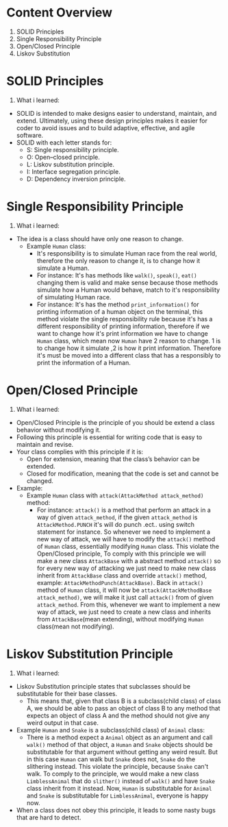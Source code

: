 # Content Overview
  1. SOLID Principles
  2. Single Responsibility Principle
  3. Open/Closed Principle
  4. Liskov Substitution
# SOLID Principles
1. What i learned:
  - SOLID is intended to make designs easier to understand, maintain, and extend. Ultimately, using these design principles makes it easier for coder to avoid issues and to build adaptive, effective, and agile software.
  - SOLID with each letter stands for:
    - S: Single responsibility principle.
    - O: Open–closed principle.
    - L: Liskov substitution principle.
    - I: Interface segregation principle.
    - D: Dependency inversion principle.
# Single Responsibility Principle
1. What i learned:
  - The idea is a class should have only one reason to change.
    - Example `Human` class:
      - It's responsibility is to simulate Human race from the real world, therefore the only reason to change it, is to change how it simulate a Human.
      - For instance: It's has methods like `walk()`, `speak()`, `eat()` changing them is valid and make sense because those methods simulate how a Human would behave, match to it's responsibility of simulating Human race.
      - For instance: It's has the method `print_information()` for printing information of a human object on the terminal, this method violate the single responsibility rule because it's has a different responsibility of printing information, therefore if we want to change how it's print information we have to change `Human` class, which mean now `Human` have 2 reason to change. 1 is to change how it simulate ,2 is how it print information. Therefore it's must be moved into a different class that has a responsibly to print the information of a Human.
# Open/Closed Principle
1. What i learned:
  - Open/Closed Principle is the principle of you should be extend a class behavior without modifying it.
  - Following this principle is essential for writing code that is easy to maintain and revise.
  - Your class complies with this principle if it is:
    - Open for extension, meaning that the class’s behavior can be extended.
    - Closed for modification, meaning that the code is set and cannot be changed.
  - Example:
    - Example `Human` class with `attack(AttackMethod attack_method)` method:
      - For instance: `attack()` is a method that perform an attack in a way of given `attack_method`, if the given `attack_method` is `AttackMethod.PUNCH` it's will do punch .ect.. using switch statement for instance. So whenever we need to implement a new way of attack, we will have to modify the `attack()` method of `Human` class, essentially modifying `Human` class. This violate the Open/Closed principle, To comply with this principle we will make a new class `AttackBase` with a abstract method `attack()` so for every new way of attacking we just need to make new class inherit from `AttackBase` class and override `attack()` method, example: `AttackMethodPunch(AttackBase)`. Back in `attack()` method of `Human` class, it will now be `attack(AttackMethodBase attack_method)`, we will make it just call `attack()` from of given `attack_method`. From this, whenever we want to implement a new way of attack, we just need to create a new class and inherits from `AttackBase`(mean extending), without modifying `Human` class(mean not modifying).
# Liskov Substitution Principle
1. What i learned:
  - Liskov Substitution principle states that subclasses should be substitutable for their base classes.
    - This means that, given that class B is a subclass(child class) of class A, we should be able to pass an object of class B to any method that expects an object of class A and the method should not give any weird output in that case.
  - Example `Human` and `Snake` is a subclass(child class) of `Animal` class:
    - There is a method expect a `Animal` object as an argument and call `walk()` method of that object, a `Human` and `Snake` objects should be substitutable for that argument without getting any weird result. But in this case `Human` can walk but `Snake` does not, `Snake` do the slithering instead. This violate the principle, because `Snake` can't walk. To comply to the principle, we would make a new class `LimblessAnimal` that do `slither()` instead of `walk()` and have `Snake` class inherit from it instead. Now, `Human` is substitutable for `Animal` and `Snake` is substitutable for `LimblessAnimal`, everyone is happy now.
  - When a class does not obey this principle, it leads to some nasty bugs that are hard to detect.

